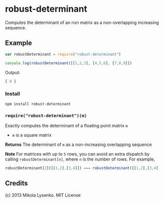 robust-determinant
==================
Computes the determinant of an nxn matrix as a non-overlapping increasing sequence.

## Example

```javascript
var robustDeterminant = require("robust-determinant")

console.log(robustDeterminant([[1,2,3], [4,5,6], [7,8,9]])
```

Output:

```javascript
[ 0 ]
```

### Install

```
npm install robust-determinant
```

### `require("robust-determinant")(m)`
Exactly computes the determinant of a floating point matrix `m`

* `m` is a square matrix

**Returns** The determinant of `m` as a non-increasing overlapping sequence

**Note** For matrices with up to `5` rows, you can avoid an extra dispatch by calling `robustDeterminant[n]`, where `n` is the number of rows.  For example,

```javascript
robustDeterminant[2]([[1,2],[3,4]]) === robustDeterminant([[1,2],[3,4]])
```

## Credits
(c) 2013 Mikola Lysenko. MIT License
